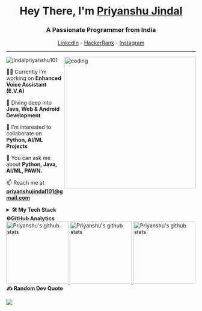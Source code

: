 <h1 align="center">Hey There, I'm <a href="https://instagram.com/jindalpriyanshu" target="_blank">Priyanshu Jindal</a> </h1>
<h3 align="center">A Passionate Programmer from India</h3>

<p align="center">
  <a href="https://www.linkedin.com/in/sanjay-k-v/" target="_blank">LinkedIn</a> - 
  <a href="https://www.hackerrank.com/priyanshu101/" target="_blank">HackerRank</a> -
  <a href="https://instagram.com/jindalpriyanshu" target="_blank">Instagram</a>
</p> 

--------------------------------------------

<img align="right" alt="coding" min-width="300px" max-width="300px" width="350px" src="https://raw.githubusercontent.com/sanjay-kv/sanjay-kv/main/Assets/illustration.png">

<p align="left"> <img src="https://komarev.com/ghpvc/?username=jindalpriyanshu101&label=Profile%20views&color=0e75b6&style=flat" alt="jindalpriyanshu101" /> </p>

🧑‍💻 Currently I’m working on **Enhanced Voice Assistant (E.V.A)**

🌱 Diving deep into **Java, Web & Android Development** 

👀 I’m interested to collaborate on **Python, AI/ML Projects** 

💬 You can ask me about **Python, Java, AI/ML, PAWN.** 

📫 Reach me at **priyanshujindal101@gmail.com** 

<!-- About me ended -->
 
<details>	
 <summary><b>🛠 My Tech Stack</b></summary><br>

![C](https://img.shields.io/badge/c-%2300599C.svg?style=for-the-badge&logo=c&logoColor=white) ![C++](https://img.shields.io/badge/c++-%2300599C.svg?style=for-the-badge&logo=c%2B%2B&logoColor=white) ![CSS3](https://img.shields.io/badge/css3-%231572B6.svg?style=for-the-badge&logo=css3&logoColor=white) ![Kotlin](https://img.shields.io/badge/kotlin-%237F52FF.svg?style=for-the-badge&logo=kotlin&logoColor=white) ![JavaScript](https://img.shields.io/badge/javascript-%23323330.svg?style=for-the-badge&logo=javascript&logoColor=%23F7DF1E) ![Java](https://img.shields.io/badge/java-%23ED8B00.svg?style=for-the-badge&logo=openjdk&logoColor=white) ![HTML5](https://img.shields.io/badge/html5-%23E34F26.svg?style=for-the-badge&logo=html5&logoColor=white) ![Markdown](https://img.shields.io/badge/markdown-%23000000.svg?style=for-the-badge&logo=markdown&logoColor=white) ![Lua](https://img.shields.io/badge/lua-%232C2D72.svg?style=for-the-badge&logo=lua&logoColor=white) ![Python](https://img.shields.io/badge/python-3670A0?style=for-the-badge&logo=python&logoColor=ffdd54) ![DigitalOcean](https://img.shields.io/badge/DigitalOcean-%230167ff.svg?style=for-the-badge&logo=digitalOcean&logoColor=white) ![Google Cloud](https://img.shields.io/badge/GoogleCloud-%234285F4.svg?style=for-the-badge&logo=google-cloud&logoColor=white) ![AWS](https://img.shields.io/badge/AWS-%23FF9900.svg?style=for-the-badge&logo=amazon-aws&logoColor=white) ![Vercel](https://img.shields.io/badge/vercel-%23000000.svg?style=for-the-badge&logo=vercel&logoColor=white) ![Oracle](https://img.shields.io/badge/Oracle-F80000?style=for-the-badge&logo=oracle&logoColor=white) ![Bootstrap](https://img.shields.io/badge/bootstrap-%238511FA.svg?style=for-the-badge&logo=bootstrap&logoColor=white) ![Django](https://img.shields.io/badge/django-%23092E20.svg?style=for-the-badge&logo=django&logoColor=white) ![Flask](https://img.shields.io/badge/flask-%23000.svg?style=for-the-badge&logo=flask&logoColor=white) ![NPM](https://img.shields.io/badge/NPM-%23CB3837.svg?style=for-the-badge&logo=npm&logoColor=white) ![MongoDB](https://img.shields.io/badge/MongoDB-%234ea94b.svg?style=for-the-badge&logo=mongodb&logoColor=white) ![MySQL](https://img.shields.io/badge/mysql-4479A1.svg?style=for-the-badge&logo=mysql&logoColor=white) ![SQLite](https://img.shields.io/badge/sqlite-%2307405e.svg?style=for-the-badge&logo=sqlite&logoColor=white) ![Canva](https://img.shields.io/badge/Canva-%2300C4CC.svg?style=for-the-badge&logo=Canva&logoColor=white) ![Figma](https://img.shields.io/badge/figma-%23F24E1E.svg?style=for-the-badge&logo=figma&logoColor=white) ![Pandas](https://img.shields.io/badge/pandas-%23150458.svg?style=for-the-badge&logo=pandas&logoColor=white) ![TensorFlow](https://img.shields.io/badge/TensorFlow-%23FF6F00.svg?style=for-the-badge&logo=TensorFlow&logoColor=white) ![NumPy](https://img.shields.io/badge/numpy-%23013243.svg?style=for-the-badge&logo=numpy&logoColor=white) ![Matplotlib](https://img.shields.io/badge/Matplotlib-%23ffffff.svg?style=for-the-badge&logo=Matplotlib&logoColor=black) ![OpenCV](https://img.shields.io/badge/opencv-%23white.svg?style=for-the-badge&logo=opencv&logoColor=white)

</details>

<!--

<h2 align="left">Connect with me:</h2>
<p align="left">
<a href="https://linkedin.com/in/priyanshuaggarwal" target="blank"><img align="center" src="https://raw.githubusercontent.com/rahuldkjain/github-profile-readme-generator/master/src/images/icons/Social/linked-in-alt.svg" alt="priyanshuaggarwal" height="30" width="40" /></a>
<a href="https://instagram.com/jindalpriyanshu" target="blank"><img align="center" src="https://raw.githubusercontent.com/rahuldkjain/github-profile-readme-generator/master/src/images/icons/Social/instagram.svg" alt="jindalpriyanshu" height="30" width="40" /></a>
<a href="https://www.hackerrank.com/priyanshu101" target="blank"><img align="center" src="https://raw.githubusercontent.com/rahuldkjain/github-profile-readme-generator/master/src/images/icons/Social/hackerrank.svg" alt="priyanshu101" height="30" width="40" /></a>
</p>

-->

 <summary><b>⚙️GitHub Analytics</b></summary>
 <a href="https://github.com/jindalpriyanshu101">
   <img height="165em" src="https://github-readme-stats.vercel.app/api?username=jindalpriyanshu101&theme=radical&hide_border=false&include_all_commits=true&count_private=true" alt="Priyanshu's github stats" />
   <img height="165em" src="https://github-readme-streak-stats.herokuapp.com/?user=jindalpriyanshu101&theme=radical&hide_border=false" alt="Priyanshu's github stats" /> 
   <img height="165em" src="https://github-readme-stats.vercel.app/api/top-langs/?username=jindalpriyanshu101&theme=radical&hide_border=false&include_all_commits=true&count_private=true&layout=compact" alt="Priyanshu's github stats" /> 
 <br> </a>
<!--
![](https://github-readme-stats.vercel.app/api/top-langs/?username=jindalpriyanshu101&theme=radical&hide_border=false&include_all_commits=true&count_private=true&layout=compact)
![](https://github-readme-stats.vercel.app/api?username=jindalpriyanshu101&theme=radical&hide_border=false&include_all_commits=true&count_private=true)
![](https://github-readme-streak-stats.herokuapp.com/?user=jindalpriyanshu101&theme=radical&hide_border=false)<br/>
-->

<!--### ✍️ Random Dev Quote -->
 <summary><b>✍️ Random Dev Quote</b></summary>
 
![](https://quotes-github-readme.vercel.app/api?type=horizontal&theme=radical)
